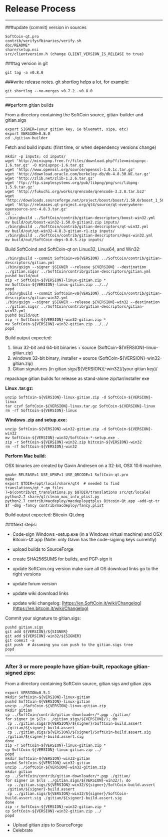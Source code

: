Release Process
====================

* * *

###update (commit) version in sources


	SoftCoin-qt.pro
	contrib/verifysfbinaries/verify.sh
	doc/README*
	share/setup.nsi
	src/clientversion.h (change CLIENT_VERSION_IS_RELEASE to true)

###tag version in git

	git tag -a v0.8.0

###write release notes. git shortlog helps a lot, for example:

	git shortlog --no-merges v0.7.2..v0.8.0

* * *

##perform gitian builds

 From a directory containing the SoftCoin source, gitian-builder and gitian.sigs
  
	export SIGNER=(your gitian key, ie bluematt, sipa, etc)
	export VERSION=0.8.0
	cd ./gitian-builder

 Fetch and build inputs: (first time, or when dependency versions change)

	mkdir -p inputs; cd inputs/
	wget 'http://miniupnp.free.fr/files/download.php?file=miniupnpc-1.6.tar.gz' -O miniupnpc-1.6.tar.gz
	wget 'http://www.openssl.org/source/openssl-1.0.1c.tar.gz'
	wget 'http://download.oracle.com/berkeley-db/db-4.8.30.NC.tar.gz'
	wget 'http://zlib.net/zlib-1.2.6.tar.gz'
	wget 'ftp://ftp.simplesystems.org/pub/libpng/png/src/libpng-1.5.9.tar.gz'
	wget 'http://fukuchi.org/works/qrencode/qrencode-3.2.0.tar.bz2'
	wget 'http://downloads.sourceforge.net/project/boost/boost/1.50.0/boost_1_50_0.tar.bz2'
	wget 'http://releases.qt-project.org/qt4/source/qt-everywhere-opensource-src-4.8.3.tar.gz'
	cd ..
	./bin/gbuild ../SoftCoin/contrib/gitian-descriptors/boost-win32.yml
	mv build/out/boost-win32-1.50.0-gitian2.zip inputs/
	./bin/gbuild ../SoftCoin/contrib/gitian-descriptors/qt-win32.yml
	mv build/out/qt-win32-4.8.3-gitian-r1.zip inputs/
	./bin/gbuild ../SoftCoin/contrib/gitian-descriptors/deps-win32.yml
	mv build/out/SoftCoin-deps-0.0.5.zip inputs/

 Build SoftCoind and SoftCoin-qt on Linux32, Linux64, and Win32:
  
	./bin/gbuild --commit SoftCoin=v${VERSION} ../SoftCoin/contrib/gitian-descriptors/gitian.yml
	./bin/gsign --signer $SIGNER --release ${VERSION} --destination ../gitian.sigs/ ../SoftCoin/contrib/gitian-descriptors/gitian.yml
	pushd build/out
	zip -r SoftCoin-${VERSION}-linux-gitian.zip *
	mv SoftCoin-${VERSION}-linux-gitian.zip ../../
	popd
	./bin/gbuild --commit SoftCoin=v${VERSION} ../SoftCoin/contrib/gitian-descriptors/gitian-win32.yml
	./bin/gsign --signer $SIGNER --release ${VERSION}-win32 --destination ../gitian.sigs/ ../SoftCoin/contrib/gitian-descriptors/gitian-win32.yml
	pushd build/out
	zip -r SoftCoin-${VERSION}-win32-gitian.zip *
	mv SoftCoin-${VERSION}-win32-gitian.zip ../../
	popd

  Build output expected:

  1. linux 32-bit and 64-bit binaries + source (SoftCoin-${VERSION}-linux-gitian.zip)
  2. windows 32-bit binary, installer + source (SoftCoin-${VERSION}-win32-gitian.zip)
  3. Gitian signatures (in gitian.sigs/${VERSION}[-win32]/(your gitian key)/

repackage gitian builds for release as stand-alone zip/tar/installer exe

**Linux .tar.gz:**

	unzip SoftCoin-${VERSION}-linux-gitian.zip -d SoftCoin-${VERSION}-linux
	tar czvf SoftCoin-${VERSION}-linux.tar.gz SoftCoin-${VERSION}-linux
	rm -rf SoftCoin-${VERSION}-linux

**Windows .zip and setup.exe:**

	unzip SoftCoin-${VERSION}-win32-gitian.zip -d SoftCoin-${VERSION}-win32
	mv SoftCoin-${VERSION}-win32/SoftCoin-*-setup.exe .
	zip -r SoftCoin-${VERSION}-win32.zip bitcoin-${VERSION}-win32
	rm -rf SoftCoin-${VERSION}-win32

**Perform Mac build:**

  OSX binaries are created by Gavin Andresen on a 32-bit, OSX 10.6 machine.

	qmake RELEASE=1 USE_UPNP=1 USE_QRCODE=1 SoftCoin-qt.pro
	make
	export QTDIR=/opt/local/share/qt4  # needed to find translations/qt_*.qm files
	T=$(contrib/qt_translations.py $QTDIR/translations src/qt/locale)
	python2.7 share/qt/clean_mac_info_plist.py
	python2.7 contrib/macdeploy/macdeployqtplus Bitcoin-Qt.app -add-qt-tr $T -dmg -fancy contrib/macdeploy/fancy.plist

 Build output expected: Bitcoin-Qt.dmg

###Next steps:

* Code-sign Windows -setup.exe (in a Windows virtual machine) and
  OSX Bitcoin-Qt.app (Note: only Gavin has the code-signing keys currently)

* upload builds to SourceForge

* create SHA256SUMS for builds, and PGP-sign it

* update SoftCoin.org version
  make sure all OS download links go to the right versions

* update forum version

* update wiki download links

* update wiki changelog: [https://en.SoftCoin.it/wiki/Changelog](https://en.bitcoin.it/wiki/Changelog)

Commit your signature to gitian.sigs:

	pushd gitian.sigs
	git add ${VERSION}/${SIGNER}
	git add ${VERSION}-win32/${SIGNER}
	git commit -a
	git push  # Assuming you can push to the gitian.sigs tree
	popd

-------------------------------------------------------------------------

### After 3 or more people have gitian-built, repackage gitian-signed zips:

From a directory containing SoftCoin source, gitian.sigs and gitian zips

	export VERSION=0.5.1
	mkdir SoftCoin-${VERSION}-linux-gitian
	pushd SoftCoin-${VERSION}-linux-gitian
	unzip ../SoftCoin-${VERSION}-linux-gitian.zip
	mkdir gitian
	cp ../SoftCoin/contrib/gitian-downloader/*.pgp ./gitian/
	for signer in $(ls ../gitian.sigs/${VERSION}/); do
	 cp ../gitian.sigs/${VERSION}/${signer}/SoftCoin-build.assert ./gitian/${signer}-build.assert
	 cp ../gitian.sigs/${VERSION}/${signer}/SoftCoin-build.assert.sig ./gitian/${signer}-build.assert.sig
	done
	zip -r SoftCoin-${VERSION}-linux-gitian.zip *
	cp SoftCoin-${VERSION}-linux-gitian.zip ../
	popd
	mkdir SoftCoin-${VERSION}-win32-gitian
	pushd SoftCoin-${VERSION}-win32-gitian
	unzip ../SoftCoin-${VERSION}-win32-gitian.zip
	mkdir gitian
	cp ../SoftCoin/contrib/gitian-downloader/*.pgp ./gitian/
	for signer in $(ls ../gitian.sigs/${VERSION}-win32/); do
	 cp ../gitian.sigs/${VERSION}-win32/${signer}/SoftCoin-build.assert ./gitian/${signer}-build.assert
	 cp ../gitian.sigs/${VERSION}-win32/${signer}/SoftCoin-build.assert.sig ./gitian/${signer}-build.assert.sig
	done
	zip -r SoftCoin-${VERSION}-win32-gitian.zip *
	cp SoftCoin-${VERSION}-win32-gitian.zip ../
	popd

- Upload gitian zips to SourceForge
- Celebrate 
